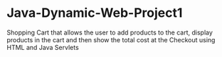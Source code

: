 # Java-Dynamic-Web-Project1
Shopping Cart that allows the user to add products to the cart, display products in the cart and then show the total cost at the Checkout using HTML and Java Servlets
